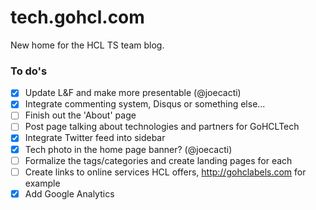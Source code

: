 # tech.gohcl.com

New home for the HCL TS team blog.

### To do's

- [x] Update L&F and make more presentable (@joecacti)
- [x] Integrate commenting system, Disqus or something else...
- [ ] Finish out the 'About' page
- [ ] Post page talking about technologies and partners for GoHCLTech
- [x] Integrate Twitter feed into sidebar
- [x] Tech photo in the home page banner? (@joecacti)
- [ ] Formalize the tags/categories and create landing pages for each
- [ ] Create links to online services HCL offers, http://gohclabels.com for example
- [x] Add Google Analytics
